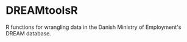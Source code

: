 # DREAMtoolsR
R functions for wrangling data in the Danish Ministry of Employment's DREAM database.
